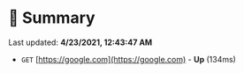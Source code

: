 # 📖 Summary
Last updated: **4/23/2021, 12:43:47 AM**

- `GET` [https://google.com](https://google.com) - **Up** (134ms)
